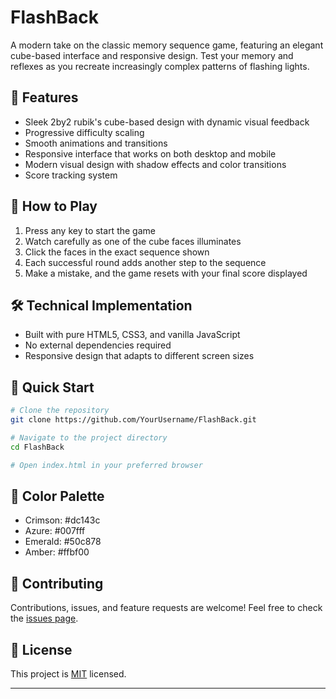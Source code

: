 # FlashBack

A modern take on the classic memory sequence game, featuring an elegant cube-based interface and responsive design. Test your memory and reflexes as you recreate increasingly complex patterns of flashing lights.

## 🌟 Features

- Sleek 2by2 rubik's cube-based design with dynamic visual feedback
- Progressive difficulty scaling
- Smooth animations and transitions
- Responsive interface that works on both desktop and mobile
- Modern visual design with shadow effects and color transitions
- Score tracking system

## 🎯 How to Play

1. Press any key to start the game
2. Watch carefully as one of the cube faces illuminates
3. Click the faces in the exact sequence shown
4. Each successful round adds another step to the sequence
5. Make a mistake, and the game resets with your final score displayed

## 🛠️ Technical Implementation

- Built with pure HTML5, CSS3, and vanilla JavaScript
- No external dependencies required
- Responsive design that adapts to different screen sizes

## 🚀 Quick Start

```bash
# Clone the repository
git clone https://github.com/YourUsername/FlashBack.git

# Navigate to the project directory
cd FlashBack

# Open index.html in your preferred browser
```

## 🎨 Color Palette

- Crimson: #dc143c
- Azure: #007fff
- Emerald: #50c878
- Amber: #ffbf00

## 🤝 Contributing

Contributions, issues, and feature requests are welcome! Feel free to check the [issues page](link-to-issues).

## 📝 License

This project is [MIT](link-to-license) licensed.

---

